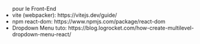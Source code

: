 <ul>pour le Front-End
	<li>vite (webpacker): https://vitejs.dev/guide/</li>
	<li>npm react-dom: https://www.npmjs.com/package/react-dom</li>
	<li>Dropdown Menu tuto: https://blog.logrocket.com/how-create-multilevel-dropdown-menu-react/</li>
</ul>